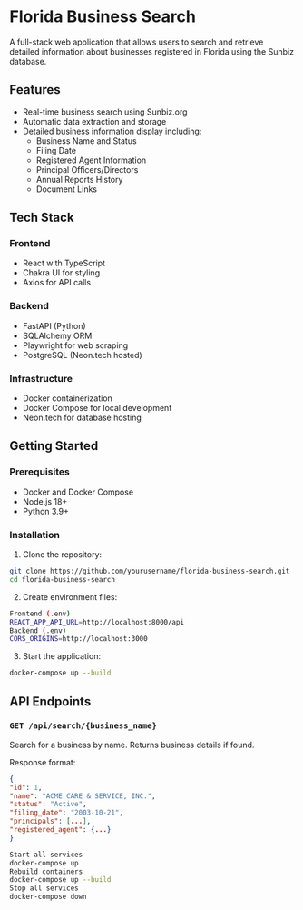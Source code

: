 # Florida Business Search

A full-stack web application that allows users to search and retrieve detailed information about businesses registered in Florida using the Sunbiz database.

## Features

- Real-time business search using Sunbiz.org
- Automatic data extraction and storage
- Detailed business information display including:
  - Business Name and Status
  - Filing Date
  - Registered Agent Information
  - Principal Officers/Directors
  - Annual Reports History
  - Document Links

## Tech Stack

### Frontend
- React with TypeScript
- Chakra UI for styling
- Axios for API calls

### Backend
- FastAPI (Python)
- SQLAlchemy ORM
- Playwright for web scraping
- PostgreSQL (Neon.tech hosted)

### Infrastructure
- Docker containerization
- Docker Compose for local development
- Neon.tech for database hosting

## Getting Started

### Prerequisites
- Docker and Docker Compose
- Node.js 18+
- Python 3.9+

### Installation

1. Clone the repository: 
```bash
git clone https://github.com/yourusername/florida-business-search.git
cd florida-business-search
```
2. Create environment files:
```bash
Frontend (.env)
REACT_APP_API_URL=http://localhost:8000/api
Backend (.env)
CORS_ORIGINS=http://localhost:3000
```
3. Start the application:
```bash
docker-compose up --build
```
## API Endpoints

### `GET /api/search/{business_name}`
Search for a business by name. Returns business details if found.

Response format:
```json
{
"id": 1,
"name": "ACME CARE & SERVICE, INC.",
"status": "Active",
"filing_date": "2003-10-21",
"principals": [...],
"registered_agent": {...}
}
```
```bash
Start all services
docker-compose up
Rebuild containers
docker-compose up --build
Stop all services
docker-compose down
```
